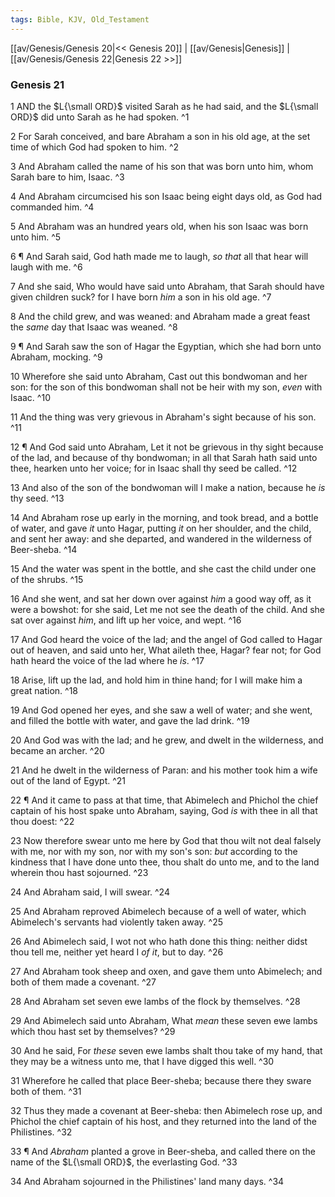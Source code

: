 ```yaml
---
tags: Bible, KJV, Old_Testament
---
```


[[av/Genesis/Genesis 20|<< Genesis 20]] | [[av/Genesis|Genesis]] | [[av/Genesis/Genesis 22|Genesis 22 >>]]

### Genesis 21

1 AND the $L{\small ORD}$ visited Sarah as he had said, and the $L{\small ORD}$ did unto Sarah as he had spoken. ^1

2 For Sarah conceived, and bare Abraham a son in his old age, at the set time of which God had spoken to him. ^2

3 And Abraham called the name of his son that was born unto him, whom Sarah bare to him, Isaac. ^3

4 And Abraham circumcised his son Isaac being eight days old, as God had commanded him. ^4

5 And Abraham was an hundred years old, when his son Isaac was born unto him. ^5

6 ¶ And Sarah said, God hath made me to laugh, _so_ _that_ all that hear will laugh with me. ^6

7 And she said, Who would have said unto Abraham, that Sarah should have given children suck? for I have born _him_ a son in his old age. ^7

8 And the child grew, and was weaned: and Abraham made a great feast the _same_ day that Isaac was weaned. ^8

9 ¶ And Sarah saw the son of Hagar the Egyptian, which she had born unto Abraham, mocking. ^9

10 Wherefore she said unto Abraham, Cast out this bondwoman and her son: for the son of this bondwoman shall not be heir with my son, _even_ with Isaac. ^10

11 And the thing was very grievous in Abraham's sight because of his son. ^11

12 ¶ And God said unto Abraham, Let it not be grievous in thy sight because of the lad, and because of thy bondwoman; in all that Sarah hath said unto thee, hearken unto her voice; for in Isaac shall thy seed be called. ^12

13 And also of the son of the bondwoman will I make a nation, because he _is_ thy seed. ^13

14 And Abraham rose up early in the morning, and took bread, and a bottle of water, and gave _it_ unto Hagar, putting _it_ on her shoulder, and the child, and sent her away: and she departed, and wandered in the wilderness of Beer-sheba. ^14

15 And the water was spent in the bottle, and she cast the child under one of the shrubs. ^15

16 And she went, and sat her down over against _him_ a good way off, as it were a bowshot: for she said, Let me not see the death of the child. And she sat over against _him_, and lift up her voice, and wept. ^16

17 And God heard the voice of the lad; and the angel of God called to Hagar out of heaven, and said unto her, What aileth thee, Hagar? fear not; for God hath heard the voice of the lad where he _is_. ^17

18 Arise, lift up the lad, and hold him in thine hand; for I will make him a great nation. ^18

19 And God opened her eyes, and she saw a well of water; and she went, and filled the bottle with water, and gave the lad drink. ^19

20 And God was with the lad; and he grew, and dwelt in the wilderness, and became an archer. ^20

21 And he dwelt in the wilderness of Paran: and his mother took him a wife out of the land of Egypt. ^21

22 ¶ And it came to pass at that time, that Abimelech and Phichol the chief captain of his host spake unto Abraham, saying, God _is_ with thee in all that thou doest: ^22

23 Now therefore swear unto me here by God that thou wilt not deal falsely with me, nor with my son, nor with my son's son: _but_ according to the kindness that I have done unto thee, thou shalt do unto me, and to the land wherein thou hast sojourned. ^23

24 And Abraham said, I will swear. ^24

25 And Abraham reproved Abimelech because of a well of water, which Abimelech's servants had violently taken away. ^25

26 And Abimelech said, I wot not who hath done this thing: neither didst thou tell me, neither yet heard I _of_ _it_, but to day. ^26

27 And Abraham took sheep and oxen, and gave them unto Abimelech; and both of them made a covenant. ^27

28 And Abraham set seven ewe lambs of the flock by themselves. ^28

29 And Abimelech said unto Abraham, What _mean_ these seven ewe lambs which thou hast set by themselves? ^29

30 And he said, For _these_ seven ewe lambs shalt thou take of my hand, that they may be a witness unto me, that I have digged this well. ^30

31 Wherefore he called that place Beer-sheba; because there they sware both of them. ^31

32 Thus they made a covenant at Beer-sheba: then Abimelech rose up, and Phichol the chief captain of his host, and they returned into the land of the Philistines. ^32

33 ¶ And _Abraham_ planted a grove in Beer-sheba, and called there on the name of the $L{\small ORD}$, the everlasting God. ^33

34 And Abraham sojourned in the Philistines' land many days. ^34
